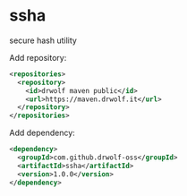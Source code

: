 # ssha
secure hash utility

Add repository:

```xml
<repositories>
  <repository>
    <id>drwolf maven public</id>
    <url>https://maven.drwolf.it</url>
  </repository>
</repositories>
```

Add dependency:

```xml
<dependency>
  <groupId>com.github.drwolf-oss</groupId>
  <artifactId>ssha</artifactId>
  <version>1.0.0</version> 
</dependency>
```
